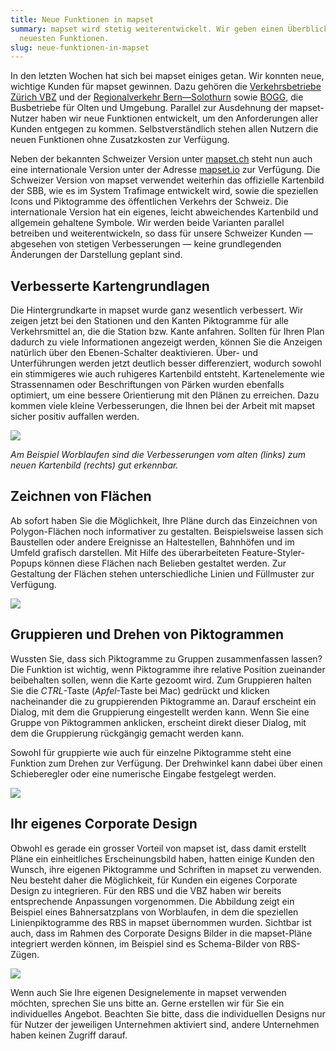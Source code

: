 ```yaml
---
title: Neue Funktionen in mapset
summary: mapset wird stetig weiterentwickelt. Wir geben einen Überblick über die
  neuesten Funktionen.
slug: neue-funktionen-in-mapset
---
```

In den letzten Wochen hat sich bei mapset einiges getan. Wir konnten neue, wichtige Kunden für mapset gewinnen. Dazu gehören die [Verkehrsbetriebe Zürich VBZ](https://www.stadt-zuerich.ch/vbz) und der [Regionalverkehr Bern—Solothurn](https://www.rbs.ch/) sowie [BOGG](https://www.bogg.ch/), die Busbetriebe für Olten und Umgebung. Parallel zur Ausdehnung der mapset-Nutzer haben wir neue Funktionen entwickelt, um den Anforderungen aller Kunden entgegen zu kommen. Selbstverständlich stehen allen Nutzern die neuen Funktionen ohne Zusatzkosten zur Verfügung.

Neben der bekannten Schweizer Version unter [mapset.ch](https://mapset.ch) steht nun auch eine internationale Version unter der Adresse [mapset.io](https://mapset.io) zur Verfügung. Die Schweizer Version von mapset verwendet weiterhin das offizielle Kartenbild der SBB, wie es im System Trafimage entwickelt wird, sowie die speziellen Icons und Piktogramme des öffentlichen Verkehrs der Schweiz. Die internationale Version hat ein eigenes, leicht abweichendes Kartenbild und allgemein gehaltene Symbole. Wir werden beide Varianten parallel betreiben und weiterentwickeln, so dass für unsere Schweizer Kunden — abgesehen von stetigen Verbesserungen — keine grundlegenden Änderungen der Darstellung geplant sind.

Verbesserte Kartengrundlagen
----------------------------

Die Hintergrundkarte in mapset wurde ganz wesentlich verbessert. Wir zeigen jetzt bei den Stationen und den Kanten Piktogramme für alle Verkehrsmittel an, die die Station bzw. Kante anfahren. Sollten für Ihren Plan dadurch zu viele Informationen angezeigt werden, können Sie die Anzeigen natürlich über den Ebenen-Schalter deaktivieren. Über- und Unterführungen werden jetzt deutlich besser differenziert, wodurch sowohl ein stimmigeres wie auch ruhigeres Kartenbild entsteht. Kartenelemente wie Strassennamen oder Beschriftungen von Pärken wurden ebenfalls optimiert, um eine bessere Orientierung mit den Plänen zu erreichen. Dazu kommen viele kleine Verbesserungen, die Ihnen bei der Arbeit mit mapset sicher positiv auffallen werden.

![](/images/blog/neue-funktionen-in-mapset/image2020-11-25_11-17-47.png)

_Am Beispiel Worblaufen sind die Verbesserungen vom alten (links) zum neuen Kartenbild (rechts) gut erkennbar._

Zeichnen von Flächen
--------------------

Ab sofort haben Sie die Möglichkeit, Ihre Pläne durch das Einzeichnen von Polygon-Flächen noch informativer zu gestalten. Beispielsweise lassen sich Baustellen oder andere Ereignisse an Haltestellen, Bahnhöfen und im Umfeld grafisch darstellen. Mit Hilfe des überarbeiteten Feature-Styler-Popups können diese Flächen nach Belieben gestaltet werden. Zur Gestaltung der Flächen stehen unterschiedliche Linien und Füllmuster zur Verfügung.

![](/images/blog/neue-funktionen-in-mapset/popups.png)

Gruppieren und Drehen von Piktogrammen
--------------------------------------

Wussten Sie, dass sich Piktogramme zu Gruppen zusammenfassen lassen? Die Funktion ist wichtig, wenn Piktogramme ihre relative Position zueinander beibehalten sollen, wenn die Karte gezoomt wird. Zum Gruppieren halten Sie die _CTRL_\-Taste (_Apfel_\-Taste bei Mac) gedrückt und klicken nacheinander die zu gruppierenden Piktogramme an. Darauf erscheint ein Dialog, mit dem die Gruppierung eingestellt werden kann. Wenn Sie eine Gruppe von Piktogrammen anklicken, erscheint direkt dieser Dialog, mit dem die Gruppierung rückgängig gemacht werden kann.

Sowohl für gruppierte wie auch für einzelne Piktogramme steht eine Funktion zum Drehen zur Verfügung. Der Drehwinkel kann dabei über einen Schieberegler oder eine numerische Eingabe festgelegt werden.

![](/images/blog/neue-funktionen-in-mapset/grouping.jpg)

Ihr eigenes Corporate Design
----------------------------

Obwohl es gerade ein grosser Vorteil von mapset ist, dass damit erstellt Pläne ein einheitliches Erscheinungsbild haben, hatten einige Kunden den Wunsch, ihre eigenen Piktogramme und Schriften in mapset zu verwenden. Neu besteht daher die Möglichkeit, für Kunden ein eigenes Corporate Design zu integrieren. Für den RBS und die VBZ haben wir bereits entsprechende Anpassungen vorgenommen. Die Abbildung zeigt ein Beispiel eines Bahnersatzplans von Worblaufen, in dem die speziellen Linienpiktogramme des RBS in mapset übernommen wurden. Sichtbar ist auch, dass im Rahmen des Corporate Designs Bilder in die mapset-Pläne integriert werden können, im Beispiel sind es Schema-Bilder von RBS-Zügen.

![](/images/blog/neue-funktionen-in-mapset/rbs_worblaufen%20%282%29_0.PNG)

Wenn auch Sie Ihre eigenen Designelemente in mapset verwenden möchten, sprechen Sie uns bitte an. Gerne erstellen wir für Sie ein individuelles Angebot. Beachten Sie bitte, dass die individuellen Designs nur für Nutzer der jeweiligen Unternehmen aktiviert sind, andere Unternehmen haben keinen Zugriff darauf.